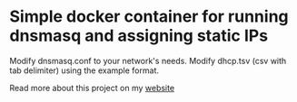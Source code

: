 # Simple docker container for running dnsmasq and assigning static IPs

Modify dnsmasq.conf to your network's needs. Modify dhcp.tsv (csv with tab delimiter) using the example format.

Read more about this project on my [website](https://terascripting.com/articles/dhcp-with-dnsmasq-docker-and-arp-scan/)
